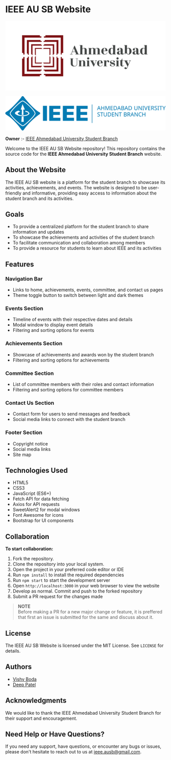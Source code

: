 # IEEE AU SB Website

[![Ahmedabd University Logo](/Images/AU_logo.webp "Ahmedabad University")](https://ahduni.edu.in/)
  
![IEEE Ahmedabad University Student Chapter Logo](/Images/Logo.png "IEEE Ahmedabad University Student Chapter")

**Owner** :- [IEEE Ahmedabad University Student Branch](https://github.com/IEEE-Ahmedabad-University-SB-Official)  

Welcome to the IEEE AU SB Website repository! This repository contains the source code for the **IEEE Ahmedabad University Student Branch** website.

## About the Website

The IEEE AU SB website is a platform for the student branch to showcase its activities, achievements, and events. The website is designed to be user-friendly and informative, providing easy access to information about the student branch and its activities.

## Goals

* To provide a centralized platform for the student branch to share information and updates
* To showcase the achievements and activities of the student branch
* To facilitate communication and collaboration among members
* To provide a resource for students to learn about IEEE and its activities

## Features

### Navigation Bar

* Links to home, achievements, events, committee, and contact us pages
* Theme toggle button to switch between light and dark themes

### Events Section

* Timeline of events with their respective dates and details
* Modal window to display event details
* Filtering and sorting options for events

### Achievements Section

* Showcase of achievements and awards won by the student branch
* Filtering and sorting options for achievements

### Committee Section

* List of committee members with their roles and contact information
* Filtering and sorting options for committee members

### Contact Us Section

* Contact form for users to send messages and feedback
* Social media links to connect with the student branch

### Footer Section

* Copyright notice
* Social media links
* Site map

## Technologies Used

* HTML5
* CSS3
* JavaScript (ES6+)
* Fetch API for data fetching
* Axios for API requests
* SweetAlert2 for modal windows
* Font Awesome for icons
* Bootstrap for UI components

## Collaboration

**To start collaboration:**

1. Fork the repository.
2. Clone the repository into your local system.
3. Open the project in your preferred code editor or IDE
4. Run `npm install` to install the required dependencies
5. Run `npm start` to start the development server
6. Open `http://localhost:3000` in your web browser to view the website
7. Develop as normal. Commit and push to the forked repository
8. Submit a PR request for the changes made

> **NOTE**  
> Before making a PR for a new major change or feature, it is preffered that first an issue is submitted for the same and discuss about it.

## License

The IEEE AU SB Website is licensed under the MIT License. See `LICENSE` for details.

## Authors

* [Vishv Boda](https://www.linkedin.com/in/vishv-boda-806ab5289/)
* [Deep Patel](https://www.linkedin.com/in/deeppatelDW1631/)

## Acknowledgments

We would like to thank the IEEE Ahmedabad University Student Branch for their support and encouragement.

## Need Help or Have Questions?

If you need any support, have questions, or encounter any bugs or issues, please don't hesitate to reach out to us at [ieee.ausb@gmail.com](mailto:ieee.ausb@gmail.com).
